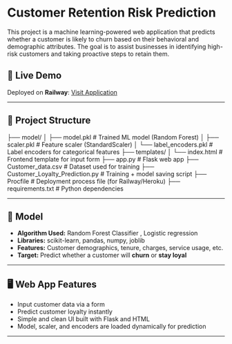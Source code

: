 # Customer Retention Risk Prediction

This project is a machine learning-powered web application that predicts whether a customer is likely to churn based on their behavioral and demographic attributes. The goal is to assist businesses in identifying high-risk customers and taking proactive steps to retain them.

## 🚀 Live Demo

Deployed on **Railway**: [Visit Application](https://customer-loyalty-predictor.up.railway.app/)  


---

## 📂 Project Structure
├── model/
│ ├── model.pkl # Trained ML model (Random Forest)
│ ├── scaler.pkl # Feature scaler (StandardScaler)
│ └── label_encoders.pkl # Label encoders for categorical features
├── templates/
│ └── index.html # Frontend template for input form
├── app.py # Flask web app
├── Customer_data.csv # Dataset used for training
├── Customer_Loyalty_Prediction.py # Training + model saving script
├── Procfile # Deployment process file (for Railway/Heroku)
├── requirements.txt # Python dependencies


---

## 🧠 Model

- **Algorithm Used:** Random Forest Classifier , Logistic regression
- **Libraries:** scikit-learn, pandas, numpy, joblib
- **Features:** Customer demographics, tenure, charges, service usage, etc.
- **Target:** Predict whether a customer will **churn** or **stay loyal**

---

## 🖥️ Web App Features

- Input customer data via a form
- Predict customer loyalty instantly
- Simple and clean UI built with Flask and HTML
- Model, scaler, and encoders are loaded dynamically for prediction

---

